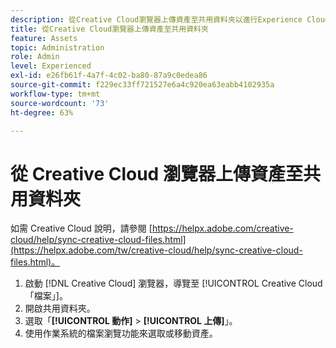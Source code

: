 ```yaml
---
description: 從Creative Cloud瀏覽器上傳資產至共用資料夾以進行Experience Cloud。
title: 從Creative Cloud瀏覽器上傳資產至共用資料夾
feature: Assets
topic: Administration
role: Admin
level: Experienced
exl-id: e26fb61f-4a7f-4c02-ba80-87a9c0edea86
source-git-commit: f229ec33ff721527e6a4c920ea63eabb4102935a
workflow-type: tm+mt
source-wordcount: '73'
ht-degree: 63%

---
```


# 從 Creative Cloud 瀏覽器上傳資產至共用資料夾

如需 Creative Cloud 說明，請參閱 [https://helpx.adobe.com/creative-cloud/help/sync-creative-cloud-files.html](https://helpx.adobe.com/tw/creative-cloud/help/sync-creative-cloud-files.html)。

1. 啟動 [!DNL Creative Cloud] 瀏覽器，導覽至 [!UICONTROL Creative Cloud「檔案」]。
1. 開啟共用資料夾。
1. 選取「**[!UICONTROL 動作]** > **[!UICONTROL 上傳]**」。
1. 使用作業系統的檔案瀏覽功能來選取或移動資產。
